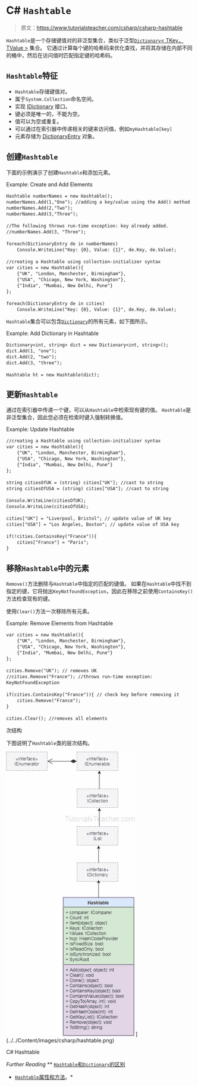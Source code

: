 # C# `Hashtable`

> 原文：<https://www.tutorialsteacher.com/csharp/csharp-hashtable>

`Hashtable`是一个存储键值对的非泛型集合，类似于泛型[`Dictionary`< TKey，TValue >](/csharp/csharp-dictionary) 集合。 它通过计算每个键的哈希码来优化查找，并将其存储在内部不同的桶中，然后在访问值时匹配指定键的哈希码。

## `Hashtable`特征

*   `Hashtable`存储键值对。
*   属于`System.Collection`命名空间。
*   实现 [IDictionary](https://docs.microsoft.com/en-us/dotnet/api/system.collections.idictionary?view=netframework-4.8) 接口。
*   键必须是唯一的，不能为空。
*   值可以为空或重复。
*   可以通过在索引器中传递相关的键来访问值，例如`myHashtable[key]`
*   元素存储为 [DictionaryEntry](https://docs.microsoft.com/en-us/dotnet/api/system.collections.dictionaryentry?view=netframework-4.8) 对象。

## 创建`Hashtable`

下面的示例演示了创建`Hashtable`和添加元素。

Example: Create and Add Elements

```
Hashtable numberNames = new Hashtable();
numberNames.Add(1,"One"); //adding a key/value using the Add() method
numberNames.Add(2,"Two");
numberNames.Add(3,"Three");

//The following throws run-time exception: key already added.
//numberNames.Add(3, "Three"); 

foreach(DictionaryEntry de in numberNames)
    Console.WriteLine("Key: {0}, Value: {1}", de.Key, de.Value);

//creating a Hashtable using collection-initializer syntax
var cities = new Hashtable(){
	{"UK", "London, Manchester, Birmingham"},
	{"USA", "Chicago, New York, Washington"},
	{"India", "Mumbai, New Delhi, Pune"}
};

foreach(DictionaryEntry de in cities)
    Console.WriteLine("Key: {0}, Value: {1}", de.Key, de.Value); 
```

`Hashtable`集合可以包含[`Dictionary`](/csharp/csharp-dictionary)的所有元素，如下图所示。

Example: Add Dictionary in Hashtable

```
Dictionary<int, string> dict = new Dictionary<int, string>();
dict.Add(1, "one");
dict.Add(2, "two");
dict.Add(3, "three");

Hashtable ht = new Hashtable(dict); 
```

## 更新`Hashtable`

通过在索引器中传递一个键，可以从`Hashtable`中检索现有键的值。 `Hashtable`是非泛型集合，因此您必须在检索时键入强制转换值。

Example: Update Hashtable

```
//creating a Hashtable using collection-initializer syntax
var cities = new Hashtable(){
	{"UK", "London, Manchester, Birmingham"},
	{"USA", "Chicago, New York, Washington"},
	{"India", "Mumbai, New Delhi, Pune"}
};

string citiesOfUK = (string) cities["UK"]; //cast to string
string citiesOfUSA = (string) cities["USA"]; //cast to string

Console.WriteLine(citiesOfUK);
Console.WriteLine(citiesOfUSA);

cities["UK"] = "Liverpool, Bristol"; // update value of UK key
cities["USA"] = "Los Angeles, Boston"; // update value of USA key

if(!cities.ContainsKey("France")){
    cities["France"] = "Paris";
} 
```

## 移除`Hashtable`中的元素

`Remove()`方法删除与`Hashtable`中指定的匹配的键值。 如果在`Hashtable`中找不到指定的键，它将抛出`KeyNotfoundException`，因此在移除之前使用`ContainsKey()`方法检查现有的键。

使用`Clear()`方法一次移除所有元素。

Example: Remove Elements from Hashtable

```
var cities = new Hashtable(){
	{"UK", "London, Manchester, Birmingham"},
	{"USA", "Chicago, New York, Washington"},
	{"India", "Mumbai, New Delhi, Pune"}
};

cities.Remove("UK"); // removes UK 
//cities.Remove("France"); //throws run-time exception: KeyNotFoundException

if(cities.ContainsKey("France")){ // check key before removing it
    cities.Remove("France");
}

cities.Clear(); //removes all elements 
```

次结构

下图说明了`Hashtable`类的层次结构。

![](img/bc21cbe0e60455bedf637f6a9e16389f.png)](../../Content/images/csharp/hashtable.png)

C# Hashtable

</figure>

*Further Reading* **   [`Hashtable`和`Dictionary`的区别](/articles/difference-between-hashtable-and-dictionary-in-csharp)
*   [`Hashtable`属性和方法](https://docs.microsoft.com/en-us/dotnet/api/system.collections.hashtable?view=netframework-4.8#properties "Hashtable class members")。*